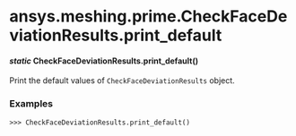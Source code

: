 # ansys.meshing.prime.CheckFaceDeviationResults.print_default

<a id="ansys.meshing.prime.CheckFaceDeviationResults.print_default"></a>

#### *static* CheckFaceDeviationResults.print_default()

Print the default values of `CheckFaceDeviationResults` object.

### Examples

```pycon
>>> CheckFaceDeviationResults.print_default()
```

<!-- !! processed by numpydoc !! -->
